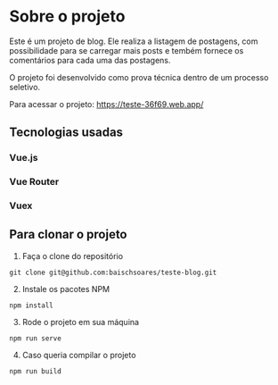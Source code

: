 # Sobre o projeto

Este é um projeto de blog. Ele realiza a listagem de postagens, com possibilidade para se carregar mais posts e tembém fornece os comentários para cada uma das postagens.

O projeto foi desenvolvido como prova técnica dentro de um processo seletivo.

Para acessar o projeto: https://teste-36f69.web.app/

## Tecnologias usadas

### Vue.js

### Vue Router

### Vuex

## Para clonar o projeto

1. Faça o clone do repositório

```
git clone git@github.com:baischsoares/teste-blog.git
```

2. Instale os pacotes NPM

```
npm install
```

3. Rode o projeto em sua máquina

```
npm run serve
```

4. Caso queria compilar o projeto

```
npm run build
```
